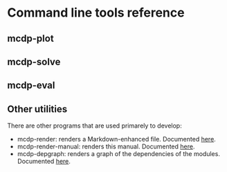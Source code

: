 # Command line tools reference


## <program>mcdp-plot</program>

## <program>mcdp-solve</program>

## <program>mcdp-eval</program>


## Other utilities


There are other programs that are used primarely to develop:

* <program>mcdp-render</program>: renders a Markdown-enhanced
  file. Documented <a href="#sub:mcdp-render">here</a>.
* <program>mcdp-render-manual</program>: renders this manual. Documented <a href="#sub:mcdp-render-manual">here</a>.
* <program>mcdp-depgraph</program>: renders a graph of the dependencies
  of the modules. Documented <a href="#sub:mcdp-depgraph">here</a>.
